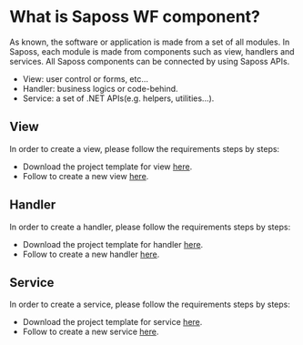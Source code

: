 # What is Saposs WF component?

As known, the software or application is made from a set of all modules. In Saposs,  each module is made from components such as view, handlers and services. All Saposs components can be connected by using Saposs APIs.

- View: user control or forms, etc...
- Handler: business logics or code-behind.
- Service: a set of .NET APIs(e.g. helpers, utilities...).

## View

In order to create a view, please follow the requirements steps by steps:

- Download the project template for view [here](http://www.saposs.com/downloads/Saposs.WF.View.1.0.0.zip).
- Follow to create a new view [here](/saposs-docs/create-a-view-saposs-wf).

## Handler

In order to create a handler, please follow the requirements steps by steps:

- Download the project template for handler [here](http://www.saposs.com/downloads/Saposs.WF.Handler.1.0.0.zip).
- Follow to create a new handler [here](/saposs-docs/create-a-handler-saposs-wf).

## Service

In order to create a service, please follow the requirements steps by steps:

- Download the project template for service [here](http://www.saposs.com/downloads/Saposs.Service.1.0.0.zip).
- Follow to create a new service [here](/saposs-docs/create-a-service-saposs-wf).
